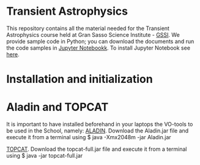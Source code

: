 # Transient Astrophysics
This repository contains all the material needed for the Transient Astrophysics course held at Gran Sasso Science Institute - [GSSI](http://www.gssi.infn.it/). We provide sample code in Python; you can download the documents and run the code samples in [Jupyter Notebookk](http://jupyter.org/). To install Jupyter Notebook see [here](http://jupyter.org/install.html).


# Installation and initialization

# Aladin and TOPCAT 
It is important to have installed beforehand in your laptops the VO-tools to be used in the School, namely:
[ALADIN](http://aladin.u-strasbg.fr/). Download the Aladin.jar file and execute it from a terminal using 
                                $ java -Xmx2048m -jar Aladin.jar
          
[TOPCAT](http://www.star.bris.ac.uk/~mbt/topcat/). Download the topcat-full.jar file and execute it from a terminal using 
                                $ java -jar topcat-full.jar
